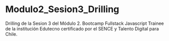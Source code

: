 # Modulo2_Sesion3_Drilling
Drilling de la Sesion 3 del Módulo 2. Bootcamp Fullstack Javascript Trainee de la institución Edutecno certificado por el SENCE y Talento Digital para Chile.
